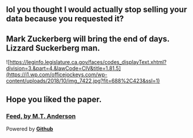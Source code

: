 ## lol you thought I would actually stop selling your data because you requested it?


## Mark Zuckerberg will bring the end of days. Lizzard Suckerberg man.

![https://leginfo.legislature.ca.gov/faces/codes_displayText.xhtml?division=3.&part=4.&lawCode=CIV&title=1.81.5](https://i1.wp.com/officejockeys.com/wp-content/uploads/2018/10/img_7422.jpg?fit=688%2C423&ssl=1)

## Hope you liked the paper.

### [Feed, by M.T. Anderson](https://www.amazon.com/Feed-M-T-Anderson/dp/0763662623)

Powered by **[Github](https://github.com/)**
